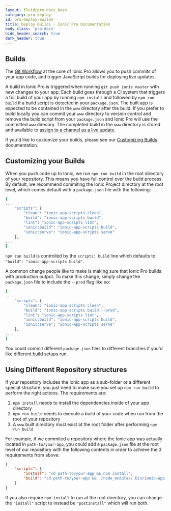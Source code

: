 ```yaml
---
layout: fluid/pro_docs_base
category: pro-deploy
id: pro-deploy-builds
title: Deploy Builds - Ionic Pro Documentation
body_class: 'pro-docs'
hide_header_search: true
dark_header: true
---
```


## Builds

The [Git Workflow](/docs/pro/basics/git/) at the core of Ionic Pro allows you to push commits of your app code,
and trigger JavaScript builds for deploying live updates.

A build in Ionic Pro is triggered when running `git push ionic master` with new changes to your app.
Each build goes through a CI system that triggers a full build of your app by running `npm install` and followed by
`npm run build` if a build script is detected in your `package.json`. The built app is expected to be contained in the
`www` directory after the build. If you prefer to build locally you can commit your `www` directory to version control
and remove the build script from your `package.json` and Ionic Pro will use the committed `www` direcory. The
completed build in the `www` directory is stored and available to [assign to a channel as a live update](#channels).

If you'd like to customize your builds, please see our
[Customizing Builds](#customizing-builds) documentation.

## Customizing your Builds

When you push code up to Ionic, we run `npm run build` in the root directory of your repository. This means you have full control over the build process. By default, we recommend commiting the Ionic Project directory at the root level, which comes default with a `package.json` file with the following:

```bash
{
...
    "scripts": {
        "clean": "ionic-app-scripts clean",
        "build": "ionic-app-scripts build",
        "lint": "ionic-app-scripts lint",
        "ionic:build": "ionic-app-scripts build",
        "ionic:serve": "ionic-app-scripts serve"
    },
...
}
```

`npm run build` is controlled by the `scripts: build` line which defaults to `"build": "ionic-app-scripts build"`.

A common change people like to make is making sure that Ionic Pro builds with production output. To make this change, simply change the `package.json` file to include the `--prod` flag like so:

```bash
{
...
    "scripts": {
        "clean": "ionic-app-scripts clean",
        "build": "ionic-app-scripts build --prod",
        "lint": "ionic-app-scripts lint",
        "ionic:build": "ionic-app-scripts build",
        "ionic:serve": "ionic-app-scripts serve"
    },
...
}
```

You could commit different `package.json` files to different branches if you'd like different build setups run.

## Using Different Repository structures

If your repository includes the Ionic app as a sub-folder or a different special structure, you just need to make sure you set up `npm run build` to perform the right actions. The requirements are:

1. `npm install` needs to install the dependencies inside of your app directory
2. `npm run build` needs to execute a build of your code when run from the root of your repository
3. A `www` built directory must exist at the root folder after performing `npm run build`

For example, if we commited a repository where the Ionic app was actually located in `path-to/your-app`, you could add a `package.json` file at the root level of our repository with the following contents in order to achieve the 3 requirements from above:

```json
{
    "scripts": {
        "install": "cd path-to/your-app && npm install",
        "build": "cd path-to/your-app && ./node_modules/.bin/ionic-app-scripts build --prod --wwwDir ./../../www"
    }
}
```

If you also require `npm install` to run at the root directory, you can change the `"install"` script to instead be `"postInstall"` which will run both.

